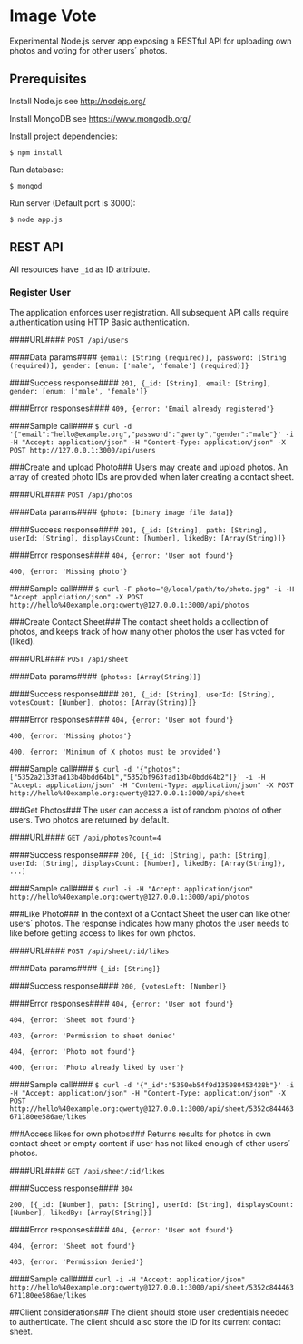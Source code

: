 # Image Vote
Experimental Node.js server app exposing a RESTful API for uploading own photos and voting for other users´ photos.

## Prerequisites
Install Node.js
  see http://nodejs.org/

Install MongoDB
  see https://www.mongodb.org/

Install project dependencies:

`$ npm install`

Run database:

`$ mongod`

Run server (Default port is 3000):

`$ node app.js`

## REST API
All resources have `_id` as ID attribute.

### Register User
The application enforces user registration. All subsequent API calls require authentication using HTTP Basic authentication.

####URL####
`POST /api/users`

####Data params####
`{email: [String (required)], password: [String (required)], gender: [enum: ['male', 'female'] (required)]}`

####Success response####
`201, {_id: [String], email: [String], gender: [enum: ['male', 'female']}`

####Error responses####
`409, {error: 'Email already registered'}`

####Sample call####
`$ curl -d '{"email":"hello@example.org","password":"qwerty","gender":"male"}' -i -H "Accept: application/json" -H "Content-Type: application/json" -X POST http://127.0.0.1:3000/api/users`

###Create and upload Photo###
Users may create and upload photos. An array of created photo IDs are provided when later creating a contact sheet.

####URL####
`POST /api/photos`

####Data params####
`{photo: [binary image file data]}`

####Success response####
`201, {_id: [String], path: [String], userId: [String], displaysCount: [Number], likedBy: [Array(String)]}`

####Error responses####
`404, {error: 'User not found'}`

`400, {error: 'Missing photo'}`

####Sample call####
`$ curl -F photo="@/local/path/to/photo.jpg" -i -H "Accept applciation/json" -X POST http://hello%40example.org:qwerty@127.0.0.1:3000/api/photos`

###Create Contact Sheet###
The contact sheet holds a collection of photos, and keeps track of how many other photos the user has voted for (liked).

####URL####
`POST /api/sheet`

####Data params####
`{photos: [Array(String)]}`

####Success response####
`201, {_id: [String], userId: [String], votesCount: [Number], photos: [Array(String)]}`

####Error responses####
`404, {error: 'User not found'}`

`400, {error: 'Missing photos'}`

`400, {error: 'Minimum of X photos must be provided'}`

####Sample call####
`$ curl -d '{"photos":["5352a2133fad13b40bdd64b1","5352bf963fad13b40bdd64b2"]}' -i -H "Accept: application/json" -H "Content-Type: application/json" -X POST http://hello%40example.org:qwerty@127.0.0.1:3000/api/sheet`

###Get Photos###
The user can access a list of random photos of other users. Two photos are returned by default.

####URL####
`GET /api/photos?count=4`

####Success response####
`200, [{_id: [String], path: [String], userId: [String], displaysCount: [Number], likedBy: [Array(String]}, ...]`

####Sample call####
`$ curl -i -H "Accept: application/json" http://hello%40example.org:qwerty@127.0.0.1:3000/api/photos`

###Like Photo###
In the context of a Contact Sheet the user can like other users´ photos. The response indicates how many photos the user needs to like before getting access to likes for own photos.

####URL####
`POST /api/sheet/:id/likes`

####Data params####
`{_id: [String]}`

####Success response####
`200, {votesLeft: [Number]}`

####Error responses####
`404, {error: 'User not found'}`

`404, {error: 'Sheet not found'}`

`403, {error: 'Permission to sheet denied'`

`404, {error: 'Photo not found'}`

`400, {error: 'Photo already liked by user'}`

####Sample call####
`$ curl -d '{"_id":"5350eb54f9d135080453428b"}' -i -H "Accept: application/json" -H "Content-Type: application/json" -X POST http://hello%40example.org:qwerty@127.0.0.1:3000/api/sheet/5352c844463671180ee586ae/likes`

###Access likes for own photos###
Returns results for photos in own contact sheet or empty content if user has not liked enough of other users´ photos.

####URL####
`GET /api/sheet/:id/likes`

####Success response####
`304`

`200, [{_id: [Number], path: [String], userId: [String], displaysCount: [Number], likedBy: [Array(String]}]`

####Error responses####
`404, {error: 'User not found'}`

`404, {error: 'Sheet not found'}`

`403, {error: 'Permission denied'}`

####Sample call####
`curl -i -H "Accept: application/json" http://hello%40example.org:qwerty@127.0.0.1:3000/api/sheet/5352c844463671180ee586ae/likes`

##Client considerations##
The client should store user credentials needed to authenticate. The client should also store the ID for its current contact sheet.



